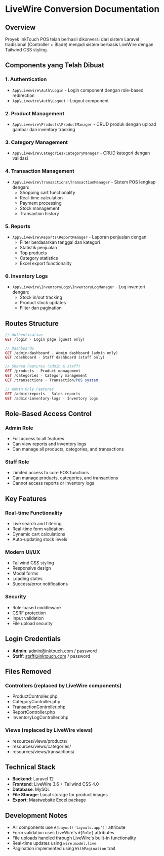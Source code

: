# LiveWire Conversion Documentation

## Overview
Proyek InkTouch POS telah berhasil dikonversi dari sistem Laravel tradisional (Controller + Blade) menjadi sistem berbasis LiveWire dengan Tailwind CSS styling.

## Components yang Telah Dibuat

### 1. Authentication
- `App\Livewire\Auth\Login` - Login component dengan role-based redirection
- `App\Livewire\Auth\Logout` - Logout component

### 2. Product Management
- `App\Livewire\Products\ProductManager` - CRUD produk dengan upload gambar dan inventory tracking

### 3. Category Management
- `App\Livewire\Categories\CategoryManager` - CRUD kategori dengan validasi

### 4. Transaction Management
- `App\Livewire\Transactions\TransactionManager` - Sistem POS lengkap dengan:
  - Shopping cart functionality
  - Real-time calculation
  - Payment processing
  - Stock management
  - Transaction history

### 5. Reports
- `App\Livewire\Reports\ReportManager` - Laporan penjualan dengan:
  - Filter berdasarkan tanggal dan kategori
  - Statistik penjualan
  - Top products
  - Category statistics
  - Excel export functionality

### 6. Inventory Logs
- `App\Livewire\InventoryLogs\InventoryLogManager` - Log inventori dengan:
  - Stock in/out tracking
  - Product stock updates
  - Filter dan pagination

## Routes Structure

```php
// Authentication
GET /login - Login page (guest only)

// Dashboards
GET /admin/dashboard - Admin dashboard (admin only)
GET /dashboard - Staff dashboard (staff only)

// Shared Features (admin & staff)
GET /products - Product management
GET /categories - Category management
GET /transactions - Transaction/POS system

// Admin Only Features
GET /admin/reports - Sales reports
GET /admin/inventory-logs - Inventory logs
```

## Role-Based Access Control

### Admin Role
- Full access to all features
- Can view reports and inventory logs
- Can manage all products, categories, and transactions

### Staff Role
- Limited access to core POS functions
- Can manage products, categories, and transactions
- Cannot access reports or inventory logs

## Key Features

### Real-time Functionality
- Live search and filtering
- Real-time form validation
- Dynamic cart calculations
- Auto-updating stock levels

### Modern UI/UX
- Tailwind CSS styling
- Responsive design
- Modal forms
- Loading states
- Success/error notifications

### Security
- Role-based middleware
- CSRF protection
- Input validation
- File upload security

## Login Credentials

- **Admin**: admin@inktouch.com / password
- **Staff**: staff@inktouch.com / password

## Files Removed

### Controllers (replaced by LiveWire components)
- ProductController.php
- CategoryController.php
- TransactionController.php
- ReportController.php
- InventoryLogController.php

### Views (replaced by LiveWire views)
- resources/views/products/
- resources/views/categories/
- resources/views/transactions/

## Technical Stack

- **Backend**: Laravel 12
- **Frontend**: LiveWire 3.6 + Tailwind CSS 4.0
- **Database**: MySQL
- **File Storage**: Local storage for product images
- **Export**: Maatwebsite Excel package

## Development Notes

- All components use `#[Layout('layouts.app')]` attribute
- Form validation uses LiveWire's `#[Rule]` attributes
- File uploads handled through LiveWire's built-in functionality
- Real-time updates using `wire:model.live`
- Pagination implemented using `WithPagination` trait
